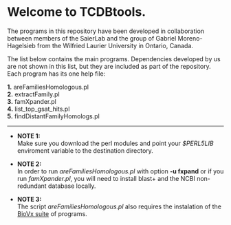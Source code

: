 # Welcome to TCDBtools.

The programs in this repository have been developed in collaboration between 
members of the SaierLab and the group of  Gabriel Moreno-Hagelsieb from the 
Wilfried Laurier University in Ontario, Canada.

The list below contains the main programs. Dependencies developed by us are 
not shown in this list, but they are included as part of the repository. 
Each program has its one help file:


**1.** areFamiliesHomologous.pl  
**2.** extractFamily.pl  
**3.** famXpander.pl  
**4.** list_top_gsat_hits.pl  
**5.** findDistantFamilyHomologs.pl  

---

* **NOTE 1:**  
Make sure you download the perl modules and point your _$PERL5LIB_ 
enviroment variable to the destination directory.

* **NOTE 2:**  
In order to run _areFamiliesHomologous.pl_ with option **-u fxpand** 
or if you run _famXpander.pl_, you will need to install blast+ and 
the NCBI non-redundant database locally.

* **NOTE 3:**   
The script _areFamiliesHomologous.pl_ also requires the instalation
of the [BioVx suite](https://github.com/SaierLaboratory/BioVx) of programs.

